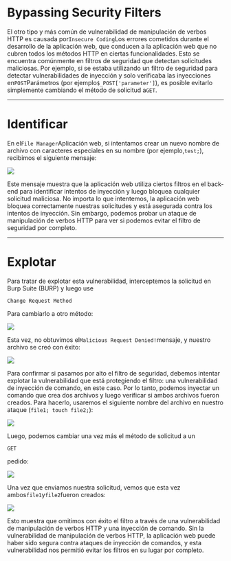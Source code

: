 # Bypassing Security Filters

El otro tipo y más común de vulnerabilidad de manipulación de verbos HTTP es causada por`Insecure Coding`Los errores cometidos durante el desarrollo de la aplicación web, que conducen a la aplicación web que no cubren todos los métodos HTTP en ciertas funcionalidades. Esto se encuentra comúnmente en filtros de seguridad que detectan solicitudes maliciosas. Por ejemplo, si se estaba utilizando un filtro de seguridad para detectar vulnerabilidades de inyección y solo verificaba las inyecciones en`POST`Parámetros (por ejemplo`$_POST['parameter']`), es posible evitarlo simplemente cambiando el método de solicitud a`GET`.

---

# **Identificar**

En el`File Manager`Aplicación web, si intentamos crear un nuevo nombre de archivo con caracteres especiales en su nombre (por ejemplo,`test;`), recibimos el siguiente mensaje:

![](https://academy.hackthebox.com/storage/modules/134/web_attacks_verb_malicious_request.jpg)

Este mensaje muestra que la aplicación web utiliza ciertos filtros en el back-end para identificar intentos de inyección y luego bloquea cualquier solicitud maliciosa. No importa lo que intentemos, la aplicación web bloquea correctamente nuestras solicitudes y está asegurada contra los intentos de inyección. Sin embargo, podemos probar un ataque de manipulación de verbos HTTP para ver si podemos evitar el filtro de seguridad por completo.

---

# **Explotar**

Para tratar de explotar esta vulnerabilidad, interceptemos la solicitud en Burp Suite (BURP) y luego use

```
Change Request Method
```

Para cambiarlo a otro método:

![](https://academy.hackthebox.com/storage/modules/134/web_attacks_verb_tampering_GET_request.jpg)

Esta vez, no obtuvimos el`Malicious Request Denied!`mensaje, y nuestro archivo se creó con éxito:

![](https://academy.hackthebox.com/storage/modules/134/web_attacks_verb_tampering_injected_request.jpg)

Para confirmar si pasamos por alto el filtro de seguridad, debemos intentar explotar la vulnerabilidad que está protegiendo el filtro: una vulnerabilidad de inyección de comando, en este caso. Por lo tanto, podemos inyectar un comando que crea dos archivos y luego verificar si ambos archivos fueron creados. Para hacerlo, usaremos el siguiente nombre del archivo en nuestro ataque (`file1; touch file2;`):

![](https://academy.hackthebox.com/storage/modules/134/web_attacks_verb_tampering_filter_bypass.jpg)

Luego, podemos cambiar una vez más el método de solicitud a un

```
GET
```

pedido:

![](https://academy.hackthebox.com/storage/modules/134/web_attacks_verb_tampering_filter_bypass_request.jpg)

Una vez que enviamos nuestra solicitud, vemos que esta vez ambos`file1`y`file2`fueron creados:

![](https://academy.hackthebox.com/storage/modules/134/web_attacks_verb_tampering_after_filter_bypass.jpg)

Esto muestra que omitimos con éxito el filtro a través de una vulnerabilidad de manipulación de verbos HTTP y una inyección de comando. Sin la vulnerabilidad de manipulación de verbos HTTP, la aplicación web puede haber sido segura contra ataques de inyección de comandos, y esta vulnerabilidad nos permitió evitar los filtros en su lugar por completo.